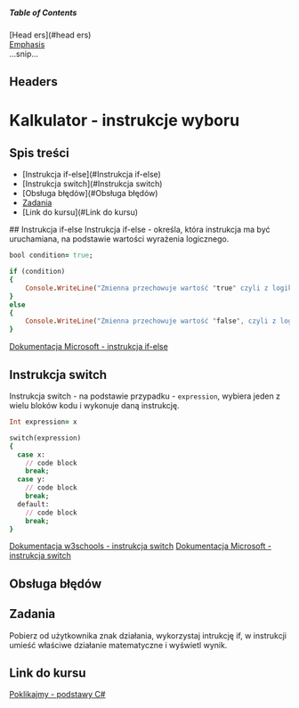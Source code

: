 
##### Table of Contents  
[Head ers](#head ers)  
[Emphasis](#emphasis)  
...snip...    
<a name="head ers"/>
## Headers

# Kalkulator - instrukcje wyboru
## Spis treści
* [Instrukcja if-else](#Instrukcja if-else)
* [Instrukcja switch](#Instrukcja switch)
* [Obsługa błędów](#Obsługa błędów)
* [Zadania](#Zadania)
* [Link do kursu](#Link do kursu)
<a name="instrukcja if-else"/>
## Instrukcja if-else
Instrukcja if-else - określa, która instrukcja ma być uruchamiana, na podstawie wartości wyrażenia logicznego.

```ruby  
bool condition= true;

if (condition)
{
    Console.WriteLine("Zmienna przechowuje wartość "true" czyli z logiki prawdę.");
}
else
{
    Console.WriteLine("Zmienna przechowuje wartość "false", czyli z logiki fałsz.");
}
```
[Dokumentacja Microsoft - instrukcja if-else](https://docs.microsoft.com/pl-pl/dotnet/csharp/language-reference/keywords/if-else)

## Instrukcja switch
Instrukcja switch - na podstawie przypadku - `expression`, wybiera jeden z wielu bloków kodu i wykonuje daną instrukcję.

```ruby  
Int expression= x

switch(expression) 
{
  case x:
    // code block
    break;
  case y:
    // code block
    break;
  default:
    // code block
    break;
}
```
[Dokumentacja w3schools - instrukcja switch](https://www.w3schools.com/cs/cs_switch.php)
[Dokumentacja Microsoft - instrukcja switch](https://docs.microsoft.com/pl-pl/dotnet/csharp/language-reference/keywords/switch)

## Obsługa błędów

## Zadania
Pobierz od użytkownika znak działania, wykorzystaj intrukcję if, w instrukcji umieść właściwe działanie matematyczne i wyświetl wynik.

## Link do kursu
[Poklikajmy - podstawy C#](https://youtu.be/daIjsicyZBk)
